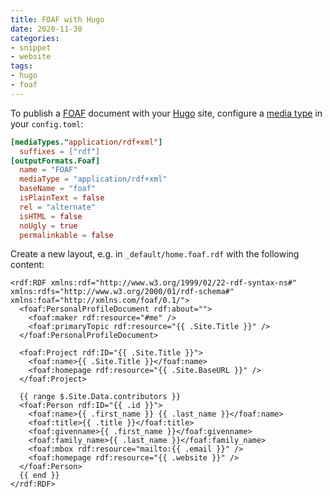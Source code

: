 ```yaml
---
title: FOAF with Hugo
date: 2020-11-30
categories:
- snippet
- website
tags:
- hugo
- foaf
---
```


To publish a [FOAF](http://www.foaf-project.org/) document with your [Hugo](https://gohugo.io/) site, configure a [media type](https://en.wikipedia.org/wiki/Media_type) in your `config.toml`:

```toml
[mediaTypes."application/rdf+xml"]
  suffixes = ["rdf"]
[outputFormats.Foaf]
  name = "FOAF"
  mediaType = "application/rdf+xml"
  baseName = "foaf"
  isPlainText = false
  rel = "alternate"
  isHTML = false
  noUgly = true
  permalinkable = false
```

Create a new layout, e.g. in `_default/home.foaf.rdf` with the following content:

```gotemplate
<rdf:RDF xmlns:rdf="http://www.w3.org/1999/02/22-rdf-syntax-ns#" xmlns:rdfs="http://www.w3.org/2000/01/rdf-schema#" xmlns:foaf="http://xmlns.com/foaf/0.1/">
  <foaf:PersonalProfileDocument rdf:about="">
    <foaf:maker rdf:resource="#me" />
    <foaf:primaryTopic rdf:resource="{{ .Site.Title }}" />
  </foaf:PersonalProfileDocument>

  <foaf:Project rdf:ID="{{ .Site.Title }}">
    <foaf:name>{{ .Site.Title }}</foaf:name>
    <foaf:homepage rdf:resource="{{ .Site.BaseURL }}" />
  </foaf:Project>

  {{ range $.Site.Data.contributors }}
  <foaf:Person rdf:ID="{{ .id }}">
    <foaf:name>{{ .first_name }} {{ .last_name }}</foaf:name>
    <foaf:title>{{ .title }}</foaf:title>
    <foaf:givenname>{{ .first_name }}</foaf:givenname>
    <foaf:family_name>{{ .last_name }}</foaf:family_name>
    <foaf:mbox rdf:resource="mailto:{{ .email }}" />
    <foaf:homepage rdf:resource="{{ .website }}" />
  </foaf:Person>
  {{ end }}
</rdf:RDF>
```
